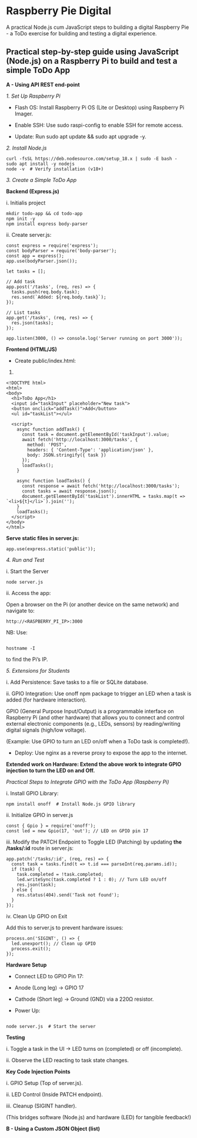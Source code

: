 # Raspberry Pie Digital

A practical Node.js cum JavaScript steps to building a digital Raspberry Pie - a ToDo exercise  for building and testing a digital experience. 

## Practical step-by-step guide using JavaScript (Node.js) on a Raspberry Pi to build and test a simple ToDo App

**A -  Using API REST end-point** 

_1. Set Up Raspberry Pi_

- Flash OS: Install Raspberry Pi OS (Lite or Desktop) using Raspberry Pi Imager.

- Enable SSH: Use sudo raspi-config to enable SSH for remote access.

- Update: Run sudo apt update && sudo apt upgrade -y.

_2. Install Node.js_

```
curl -fsSL https://deb.nodesource.com/setup_18.x | sudo -E bash -
sudo apt install -y nodejs
node -v  # Verify installation (v18+)

```
_3. Create a Simple ToDo App_

**Backend (Express.js)**

i. Initialis project

```
mkdir todo-app && cd todo-app
npm init -y
npm install express body-parser

```

ii. Create server.js:

```
const express = require('express');
const bodyParser = require('body-parser');
const app = express();
app.use(bodyParser.json());

let tasks = [];

// Add task
app.post('/tasks', (req, res) => {
  tasks.push(req.body.task);
  res.send(`Added: ${req.body.task}`);
});

// List tasks
app.get('/tasks', (req, res) => {
  res.json(tasks);
});

app.listen(3000, () => console.log('Server running on port 3000'));

```
**Frontend (HTML/JS)**

- Create public/index.html:

1. 
```
<!DOCTYPE html>
<html>
<body>
  <h1>ToDo App</h1>
  <input id="taskInput" placeholder="New task">
  <button onclick="addTask()">Add</button>
  <ul id="taskList"></ul>

  <script>
    async function addTask() {
      const task = document.getElementById('taskInput').value;
      await fetch('http://localhost:3000/tasks', {
        method: 'POST',
        headers: { 'Content-Type': 'application/json' },
        body: JSON.stringify({ task })
      });
      loadTasks();
    }

    async function loadTasks() {
      const response = await fetch('http://localhost:3000/tasks');
      const tasks = await response.json();
      document.getElementById('taskList').innerHTML = tasks.map(t => `<li>${t}</li>`).join('');
    }
    loadTasks();
  </script>
</body>
</html>
```

**Serve static files in server.js:**

```
app.use(express.static('public'));
```

_4. Run and Test_

i. Start the Server

```
node server.js

```

ii. Access the app:

Open a browser on the Pi (or another device on the same network) and navigate to:

```
http://<RASPBERRY_PI_IP>:3000

```
NB: Use:

```

hostname -I
```
to find the Pi’s IP.


_5. Extensions for Students_

i.  Add Persistence: Save tasks to a file or SQLite database.

ii. GPIO Integration: Use onoff npm package to trigger an LED when a task is added (for hardware interaction).

GPIO (General Purpose Input/Output) is a programmable interface on Raspberry Pi (and other hardware) that allows you to connect and control external electronic components (e.g., LEDs, sensors) by reading/writing digital signals (high/low voltage).

(Example: Use GPIO to turn an LED on/off when a ToDo task is completed!).

- Deploy: Use nginx as a reverse proxy to expose the app to the internet.

**Extended work on Hardware: Extend the above work to integrate GPIO injection to turn the LED on and Off.**

_Practical Steps to Integrate GPIO with the ToDo App (Raspberry Pi)_

i.  Install GPIO Library:

```
npm install onoff  # Install Node.js GPIO library

```

ii. Initialize GPIO in server.js

```
const { Gpio } = require('onoff');
const led = new Gpio(17, 'out'); // LED on GPIO pin 17

```

iii.  Modify the PATCH Endpoint to Toggle LED (Patching) by updating **the /tasks/:id** route in server.js:

```
app.patch('/tasks/:id', (req, res) => {
  const task = tasks.find(t => t.id === parseInt(req.params.id));
  if (task) {
    task.completed = !task.completed;
    led.writeSync(task.completed ? 1 : 0); // Turn LED on/off
    res.json(task);
  } else {
    res.status(404).send('Task not found');
  }
});
```

iv. Clean Up GPIO on Exit

Add this to server.js to prevent hardware issues:

```
process.on('SIGINT', () => {
  led.unexport(); // Clean up GPIO
  process.exit();
});
```


**Hardware Setup**

- Connect LED to GPIO Pin 17:

- Anode (Long leg) → GPIO 17

- Cathode (Short leg) → Ground (GND) via a 220Ω resistor.

- Power Up:

```

node server.js  # Start the server

```

**Testing**

i. Toggle a task in the UI → LED turns on (completed) or off (incomplete).

ii. Observe the LED reacting to task state changes.

**Key Code Injection Points**

i. GPIO Setup (Top of server.js).

ii. LED Control (Inside PATCH endpoint).

iii. Cleanup (SIGINT handler).

(This bridges software (Node.js) and hardware (LED) for tangible feedback!)

**B -  Using a Custom JSON Object (list)**
